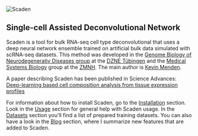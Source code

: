 ![Scaden](img/scaden_logo.png)
 
## Single-cell Assisted Deconvolutional Network

Scaden is a tool for bulk RNA-seq cell type deconvolutional that uses a deep neural network ensemble trained
on artificial bulk data simulated with scRNA-seq datasets. This method was developed in the [Genome Biology of Neurodegenerativ Diseases group](https://www.dzne.de/en/research/research-areas/fundamental-research/research-groups/heutink/research-areasfocus/)
at the [DZNE Tübingen](https://www.dzne.de/en/about-us/sites/tuebingen/) and the [Medical Systems Biology](https://www.uke.de/english/departments-institutes/institutes/medical-systems-biology/team/index.html) group at the [ZMNH](https://www.uke.de/english/departments-institutes/centers/center-for-molecular-neurobiology-hamburg-(zmnh)/index.html). The main author is [Kevin Menden](https://github.com/KevinMenden).

A paper describing Scaden has been published in Science Advances:
[Deep-learning based cell composition analysis from tissue expression profiles](https://advances.sciencemag.org/content/6/30/eaba2619)

For information about how to install Scaden, go to the [Installation](installation.md) section. Look in the [Usage](usage.md)
section for general help with Scaden usage. In the [Datasets](datasets.md) section you'll find a list of prepared training datasets.
You can also have a look in the [Blog](blog.md) section, where I summarize new features that are added to Scaden.